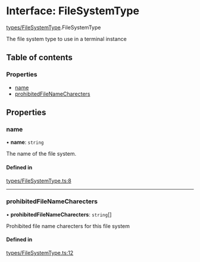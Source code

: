 # Interface: FileSystemType

[types/FileSystemType](../wiki/types.FileSystemType).FileSystemType

The file system type to use in a terminal instance

## Table of contents

### Properties

- [name](../wiki/types.FileSystemType.FileSystemType#name)
- [prohibitedFileNameCharecters](../wiki/types.FileSystemType.FileSystemType#prohibitedfilenamecharecters)

## Properties

### name

• **name**: `string`

The name of the file system.

#### Defined in

[types/FileSystemType.ts:8](https://github.com/LucEnden/unix-terminal-emulator/blob/9acf7af/src/types/FileSystemType.ts#L8)

___

### prohibitedFileNameCharecters

• **prohibitedFileNameCharecters**: `string`[]

Prohibited file name charecters for this file system

#### Defined in

[types/FileSystemType.ts:12](https://github.com/LucEnden/unix-terminal-emulator/blob/9acf7af/src/types/FileSystemType.ts#L12)
